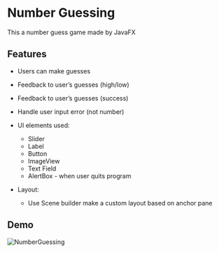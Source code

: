 # Number Guessing

This a number guess game made by JavaFX

## Features

- Users can make guesses

- Feedback to user’s guesses (high/low)

- Feedback to user’s guesses (success)

- Handle user input error (not number)

- UI elements used:
  - Slider
  - Label
  - Button
  - ImageView
  - Text Field
  - AlertBox - when user quits program
  
- Layout:
  - Use Scene builder make a custom layout based on anchor pane
  
  

## Demo

![NumberGuessing](https://github.com/erinchocolate/swen502/blob/master/Number%20Guessing/numberGuessDemo.gif)
